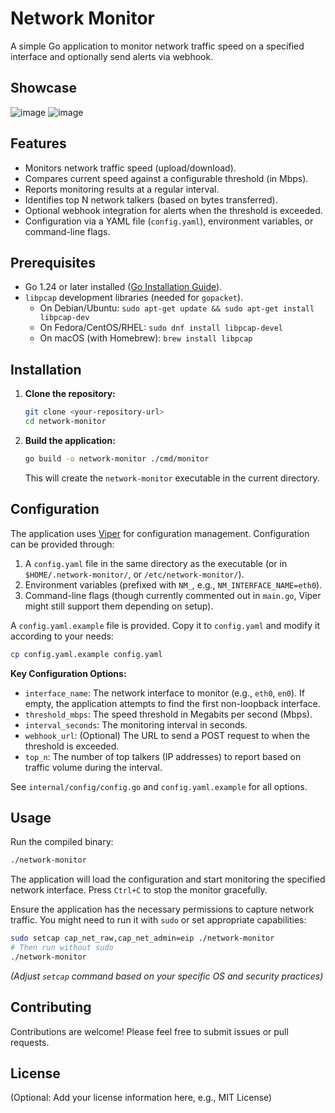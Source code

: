 # Network Monitor

A simple Go application to monitor network traffic speed on a specified interface and optionally send alerts via webhook.

## Showcase
![image](https://github.com/user-attachments/assets/b2a08258-e394-41ad-863c-c4a9a4726c34)
![image](https://github.com/user-attachments/assets/1b532925-176f-4c3c-b33e-a86c34a684c5)

## Features

*   Monitors network traffic speed (upload/download).
*   Compares current speed against a configurable threshold (in Mbps).
*   Reports monitoring results at a regular interval.
*   Identifies top N network talkers (based on bytes transferred).
*   Optional webhook integration for alerts when the threshold is exceeded.
*   Configuration via a YAML file (`config.yaml`), environment variables, or command-line flags.

## Prerequisites

*   Go 1.24 or later installed ([Go Installation Guide](https://golang.org/doc/install)).
*   `libpcap` development libraries (needed for `gopacket`).
    *   On Debian/Ubuntu: `sudo apt-get update && sudo apt-get install libpcap-dev`
    *   On Fedora/CentOS/RHEL: `sudo dnf install libpcap-devel`
    *   On macOS (with Homebrew): `brew install libpcap`

## Installation

1.  **Clone the repository:**
    ```bash
    git clone <your-repository-url>
    cd network-monitor
    ```
2.  **Build the application:**
    ```bash
    go build -o network-monitor ./cmd/monitor
    ```
    This will create the `network-monitor` executable in the current directory.

## Configuration

The application uses [Viper](https://github.com/spf13/viper) for configuration management. Configuration can be provided through:

1.  A `config.yaml` file in the same directory as the executable (or in `$HOME/.network-monitor/`, or `/etc/network-monitor/`).
2.  Environment variables (prefixed with `NM_`, e.g., `NM_INTERFACE_NAME=eth0`).
3.  Command-line flags (though currently commented out in `main.go`, Viper might still support them depending on setup).

A `config.yaml.example` file is provided. Copy it to `config.yaml` and modify it according to your needs:

```bash
cp config.yaml.example config.yaml
```

**Key Configuration Options:**

*   `interface_name`: The network interface to monitor (e.g., `eth0`, `en0`). If empty, the application attempts to find the first non-loopback interface.
*   `threshold_mbps`: The speed threshold in Megabits per second (Mbps).
*   `interval_seconds`: The monitoring interval in seconds.
*   `webhook_url`: (Optional) The URL to send a POST request to when the threshold is exceeded.
*   `top_n`: The number of top talkers (IP addresses) to report based on traffic volume during the interval.

See `internal/config/config.go` and `config.yaml.example` for all options.

## Usage

Run the compiled binary:

```bash
./network-monitor
```

The application will load the configuration and start monitoring the specified network interface. Press `Ctrl+C` to stop the monitor gracefully.

Ensure the application has the necessary permissions to capture network traffic. You might need to run it with `sudo` or set appropriate capabilities:

```bash
sudo setcap cap_net_raw,cap_net_admin=eip ./network-monitor
# Then run without sudo
./network-monitor
```

*(Adjust `setcap` command based on your specific OS and security practices)*

## Contributing

Contributions are welcome! Please feel free to submit issues or pull requests.

## License

(Optional: Add your license information here, e.g., MIT License)
